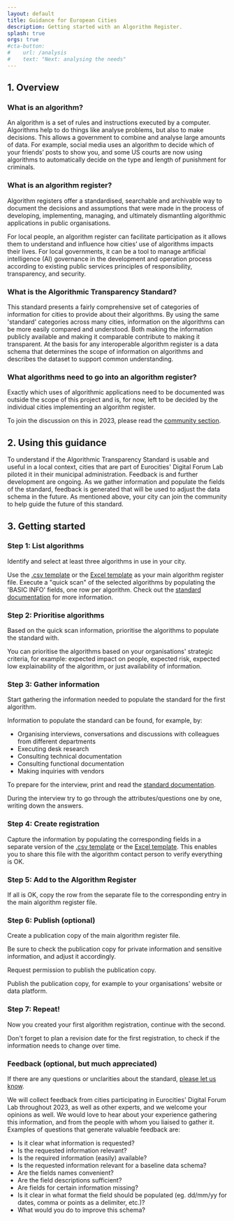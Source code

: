 ```yaml
---
layout: default
title: Guidance for European Cities
description: Getting started with an Algorithm Register.
splash: true
orgs: true
#cta-button:
#    url: /analysis
#    text: "Next: analysing the needs"
---
```

## 1. Overview

### What is an algorithm?

An algorithm is a set of rules and instructions executed by a computer. Algorithms help to do things like analyse problems, but also to make decisions. This allows a government to combine and analyse large amounts of data. For example, social media uses an algorithm to decide which of your friends’ posts to show you, and some US courts are now using algorithms to automatically decide on the type and length of punishment for criminals.

### What is an algorithm register?

Algorithm registers offer a standardised, searchable and archivable way to document the decisions and assumptions  that were made in the process of developing, implementing, managing, and ultimately dismantling algorithmic applications in public organisations.

For local people, an algorithm register can facilitate participation as it allows them to understand and influence how cities’ use of algorithms impacts their lives. For local governments, it can be a tool to manage artificial intelligence (AI) governance in the development and operation process according to existing public services principles of responsibility, transparency, and security.

### What is the Algorithmic Transparency Standard?

This standard presents a fairly comprehensive set of categories of information for cities to
provide about their algorithms. By using the same &#39;standard&#39; categories across many cities,
information on the algorithms can be more easily compared and understood. Both making the
information publicly available and making it comparable contribute to making it transparent. At the basis for any interoperable algorithm register is a data schema that determines the scope of information on algorithms and describes the dataset to support common understanding.

### What algorithms need to go into an algorithm register?

Exactly which uses of algorithmic applications need to be documented was outside the scope of this project and is, for now, left to be decided by the individual cities implementing an algorithm register.

To join the discussion on this in 2023, please read the [community section](/community).

## 2. Using this guidance

To understand if the Algorithmic Transparency Standard is usable and useful in a local context, cities that are part of Eurocities' Digital Forum Lab piloted it in their municipal administration. Feedback is and further development are ongoing. As we gather information and populate the fields of the standard, feedback is generated that will be used to adjust the data schema in the future. As mentioned above, your
city can join the community to help guide the future of this standard.

## 3. Getting started

### Step 1: List algorithms

Identify and select at least three algorithms in use in your city.

Use the [.csv template](https://standaard.algoritmeregister.org/registration-v0.3.1.template.csv) or the [Excel template](https://standaard.algoritmeregister.org/registration-v0.3.1.template.xlsx) as your main algorithm register file. Execute a "quick scan" of the selected algorithms by populating the 'BASIC INFO' fields, one row per algorithm. Check out the [standard documentation](/standard) for more information.

### Step 2: Prioritise algorithms

Based on the quick scan information, prioritise the algorithms to populate the standard with.

You can prioritise the algorithms based on your organisations' strategic criteria, for example: expected impact on people, expected risk, expected low explainability of the algorithm, or just availability of information.

### Step 3: Gather information

Start gathering the information needed to populate the standard for the first algorithm.

Information to populate the standard can be found, for example, by:

- Organising interviews, conversations and discussions with colleagues from different departments
- Executing desk research
- Consulting technical documentation
- Consulting functional documentation
- Making inquiries with vendors

To prepare for the interview, print and read the [standard documentation](/standard).

During the interview try to go through the attributes/questions one by one, writing down the answers.

### Step 4: Create registration

Capture the information by populating the corresponding fields in a separate version of the [.csv template](https://standaard.algoritmeregister.org/registration-v0.3.1.template.csv) or the [Excel template](https://standaard.algoritmeregister.org/registration-v0.3.1.template.xlsx). This enables you to share this file with the algorithm contact person to verify everything is OK.

### Step 5: Add to the Algorithm Register

If all is OK, copy the row from the separate file to the corresponding entry in the main algorithm register file.

### Step 6: Publish (optional)

Create a publication copy of the main algorithm register file.

Be sure to check the publication copy for private information and sensitive information, and adjust it accordingly.

Request permission to publish the publication copy.

Publish the publication copy, for example to your organisations' website or data platform.

### Step 7: Repeat!

Now you created your first algorithm registration, continue with the second.

Don't forget to plan a revision date for the first registration, to check if the information needs to change over time.

### Feedback (optional, but much appreciated)

If there are any questions or unclarities about the standard, [please let us know](/community).

We will collect feedback from cities participating in Eurocities' Digital Forum Lab throughout 2023, as well as other experts, and we welcome your opinions as well. We would love to hear about your experience gathering this information, and from the people with whom you liaised to gather it. Examples of questions that generate valuable feedback are:

- Is it clear what information is requested?
- Is the requested information relevant?
- Is the required information (easily) available?
- Is the requested information relevant for a baseline data schema?
- Are the fields names convenient?
- Are the field descriptions sufficient?
- Are fields for certain information missing?
- Is it clear in what format the field should be populated (eg. dd/mm/yy for dates, comma or points as a delimiter, etc.)?
- What would you do to improve this schema?
